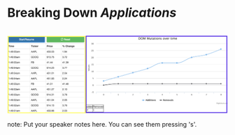 # Breaking Down <em class="highlight">Applications</em>
<br>
<img src="img/ticker-screenshot.png" alt="">

note:
    Put your speaker notes here.
    You can see them pressing 's'.
